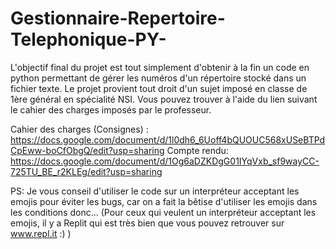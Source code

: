 # Gestionnaire-Repertoire-Telephonique-PY-
L'objectif final du projet est tout simplement d'obtenir à la fin un code en python permettant de gérer les numéros d'un répertoire stocké dans un fichier texte. Le projet provient tout droit d'un sujet imposé en classe de 1ère général en spécialité NSI. Vous pouvez trouver à l'aide du lien suivant le cahier des charges imposés par le professeur.

Cahier des charges (Consignes) : https://docs.google.com/document/d/1l0dh6_6Uoff4bQUOUC568xUSeBTPdCpEww-boCfObgQ/edit?usp=sharing
Compte rendu: https://docs.google.com/document/d/1Og6aDZKDgG01IYqVxb_sf9wayCC-725TU_BE_r2KLEg/edit?usp=sharing

PS: Je vous conseil d'utiliser le code sur un interpréteur acceptant les emojis pour éviter les bugs, car on a fait la bêtise d'utiliser les emojis dans les conditions donc... (Pour ceux qui veulent un interpréteur acceptant les emojis, il y a Replit qui est très bien que vous pouvez retrouver sur www.repl.it :) )

